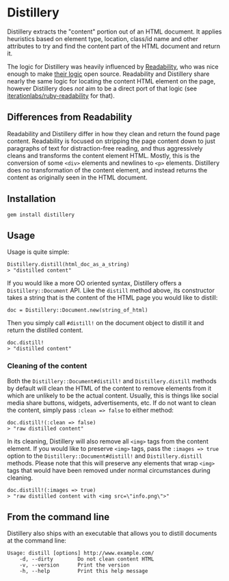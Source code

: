 # Distillery

Distillery extracts the "content" portion out of an HTML document.  It applies heuristics based on element type, location, class/id name and other attributes to try and find the content part of the HTML document and return it.

The logic for Distillery was heavily influenced by [Readability](https://www.readability.com/), who was nice enough to make [their logic](http://code.google.com/p/arc90labs-readability/source/browse/trunk/js/readability.js) open source.  Readability and Distillery share nearly the same logic for locating the content HTML element on the page, however Distillery does *not* aim to be a direct port of that logic (see [iterationlabs/ruby-readability](https://github.com/iterationlabs/ruby-readability) for that).

## Differences from Readability

Readability and Distillery differ in how they clean and return the found page content.  Readability is focused on stripping the page content down to just paragraphs of text for distraction-free reading, and thus aggressively cleans and transforms the content element HTML. Mostly, this is the conversion of some `<div>` elements and newlines to `<p>` elements.  Distillery does no transformation of the content element, and instead returns the content as originally seen in the HTML document.

## Installation

    gem install distillery

## Usage

Usage is quite simple:

    Distillery.distill(html_doc_as_a_string)
    > "distilled content"

If you would like a more OO oriented syntax, Distillery offers a `Distillery::Document` API.  Like the `distill` method above, its constructor takes a string that is the content of the HTML page you would like to distill:

    doc = Distillery::Document.new(string_of_html)

Then you simply call `#distill!` on the document object to distill it and return the distilled content.

    doc.distill!
    > "distilled content"
    
### Cleaning of the content

Both the `Distillery::Document#distill!` and `Distillery.distill` methods by default will clean the HTML of the content to remove elements from it which are unlikely to be the actual content.  Usually, this is things like social media share buttons, widgets, advertisements, etc.  If do not want to clean the content, simply pass `:clean => false` to either method:

    doc.distill!(:clean => false)
    > "raw distilled content"

In its cleaning, Distillery will also remove all `<img>` tags from the content element.  If you would like to preserve `<img>` tags, pass the `:images => true` option to the `Distillery::Document#distill!` and `Distillery.distill` methods.  Please note that this will preserve any elements that wrap `<img>` tags that would have been removed under normal circumstances during cleaning.

    doc.distill!(:images => true)
    > "raw distilled content with <img src=\"info.png\">"

## From the command line

Distillery also ships with an executable that allows you to distill documents at the command line:

    Usage: distill [options] http://www.example.com/
        -d, --dirty        Do not clean content HTML
        -v, --version      Print the version
        -h, --help         Print this help message